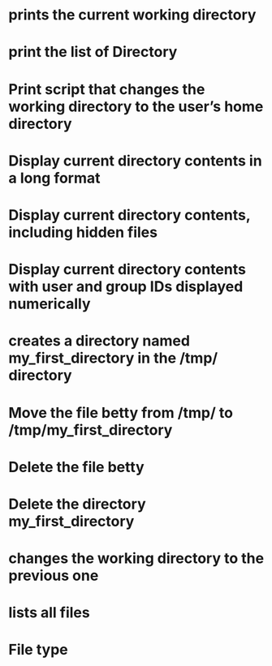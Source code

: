 # prints the current working directory
# print the list of Directory
# Print script that changes the working directory to the user’s home directory
# Display current directory contents in a long format
# Display current directory contents, including hidden files
# Display current directory contents with user and group IDs displayed numerically 
# creates a directory named my_first_directory in the /tmp/ directory
# Move the file betty from /tmp/ to /tmp/my_first_directory
# Delete the file betty
# Delete the directory my_first_directory
# changes the working directory to the previous one
# lists all files
# File type

